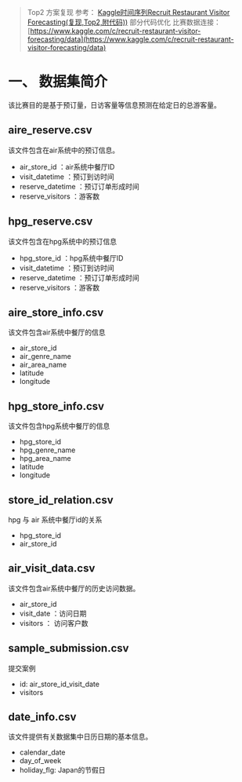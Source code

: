 > Top2 方案复现
> 参考： [Kaggle时间序列Recruit Restaurant Visitor Forecasting(复现,Top2,附代码))](https://mp.weixin.qq.com/s?__biz=MzU1Nzc1NjI0Nw==&mid=2247485626&idx=1&sn=90d582ebc63218cc51482611303e6d50&chksm=fc31b282cb463b94a961684ab8975e530c5b09f8b1b064521a7b871cab9554e25ba27f16739d&token=997037696&lang=zh_CN&scene=21#wechat_redirect)
> 部分代码优化
> 比赛数据连接：[https://www.kaggle.com/c/recruit-restaurant-visitor-forecasting/data](https://www.kaggle.com/c/recruit-restaurant-visitor-forecasting/data)


# 一、 数据集简介
该比赛目的是基于预订量，日访客量等信息预测在给定日的总游客量。
## aire_reserve.csv
该文件包含在air系统中的预订信息。
- air_store_id ：air系统中餐厅ID
- visit_datetime ：预订到访时间
- reserve_datetime ：预订订单形成时间
- reserve_visitors ：游客数

## hpg_reserve.csv
该文件包含在hpg系统中的预订信息
- hpg_store_id ：hpg系统中餐厅ID
- visit_datetime ：预订到访时间
- reserve_datetime ：预订订单形成时间
- reserve_visitors ：游客数

## aire_store_info.csv
该文件包含air系统中餐厅的信息
- air_store_id
- air_genre_name
- air_area_name
- latitude
- longitude

## hpg_store_info.csv
该文件包含hpg系统中餐厅的信息
- hpg_store_id
- hpg_genre_name
- hpg_area_name
- latitude
- longitude

## store_id_relation.csv
hpg 与 air 系统中餐厅id的关系
- hpg_store_id
- air_store_id

## air_visit_data.csv
该文件包含air系统中餐厅的历史访问数据。
- air_store_id
- visit_date ：访问日期
- visitors ： 访问客户数

## sample_submission.csv
提交案例
- id: air_store_id_visit_date
- visitors

## date_info.csv
该文件提供有关数据集中日历日期的基本信息。
- calendar_date
- day_of_week
- holiday_flg: Japan的节假日







